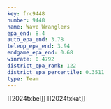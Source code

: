 ```yaml
---
key: frc9448
number: 9448
name: Wave Wranglers
epa_end: 8.4
auto_epa_end: 3.78
teleop_epa_end: 3.94
endgame_epa_end: 0.68
winrate: 0.4792
district_epa_rank: 122
district_epa_percentile: 0.3511
type: Team
---
```

[[2024txbel]]
[[2024txkat]]
